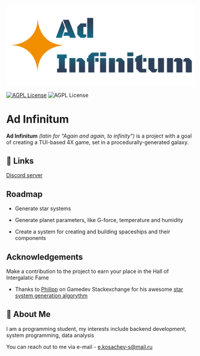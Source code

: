 ![Logo](https://github.com/Vinermy/ad-infinitum/blob/main/branding/IMG/NAME%20COLORFUl.png?raw=true)

[![AGPL License](https://img.shields.io/badge/license-GNU%20AGPLv3-blue.svg)](https://www.gnu.org/licenses/agpl-3.0.html)
![AGPL License](https://img.shields.io/github/last-commit/Vinermy/Ad-Infinitum)

# Ad Infinitum

__Ad Infinitum__ _(latin for "Again and again, to infinity")_ is a
project with a goal of creating a TUI-based 4X game, set in a procedurally-generated galaxy.

## 🔗 Links
[Discord server](https://discord.gg/aBF4KSsPBn)


## Roadmap

- Generate star systems

- Generate planet parameters, like G-force, temperature and humidity

- Create a system for creating and building spaceships and their components


## Acknowledgements
Make a contribution to the project to earn your place in the Hall of Intergalatic Fame

- Thanks to [Philipp](https://gamedev.stackexchange.com/users/21890/philipp) on Gamedev Stackexchange for his awesome [star system generation algorythm](https://gamedev.stackexchange.com/a/151729)


## 🚀 About Me
I am a programming student, my interests include backend development, system programming, data analysis

You can reach out to me via e-mail - e.kosachev-s@mail.ru
